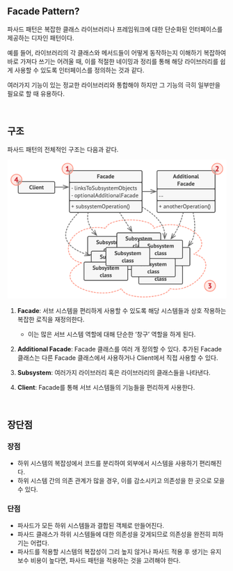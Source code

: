## Facade Pattern?

파사드 패턴은 복잡한 클래스 라이브러리나 프레임워크에 대한 단순화된 인터페이스를 제공하는 디자인 패턴이다.

예를 들어, 라이브러리의 각 클래스와 메서드들이 어떻게 동작하는지 이해하기 복잡하여 바로 가져다 쓰기는 어려울 때, 
이를 적절한 네이밍과 정리를 통해 해당 라이브러리를 쉽게 사용할 수 있도록 인터페이스를 정의하는 것과 같다.

여러가지 기능이 있는 정교한 라이브러리와 통합해야 하지만 그 기능의 극히 일부만을 필요로 할 때 유용하다.

<br>

## 구조

파사드 패턴의 전체적인 구조는 다음과 같다.

![facade.png](facade.png)

1. **Facade**: 서브 시스템을 편리하게 사용할 수 있도록 해당 시스템들과 상호 작용하는 복잡한 로직을 재정의한다.
    - 이는 많은 서브 시스템 역할에 대해 단순한 ‘창구’ 역할을 하게 된다.

2. **Additional Facade**: Facade 클래스를 여러 개 정의할 수 있다. 추가된 Facade 클래스는 다른 Facade 
클래스에서 사용하거나 Client에서 직접 사용할 수 있다.

3. **Subsystem**: 여러가지 라이브러리 혹은 라이브러리의 클래스들을 나타낸다.

4. **Client**: Facade를 통해 서브 시스템들의 기능들을 편리하게 사용한다.

<br>

## 장단점

### 장점

- 하위 시스템의 복잡성에서 코드를 분리하여 외부에서 시스템을 사용하기 편리해진다.
- 하위 시스템 간의 의존 관계가 많을 경우, 이를 감소시키고 의존성을 한 곳으로 모을 수 있다.

### 단점

- 파사드가 모든 하위 시스템들과 결합된 객체로 만들어진다.
- 파사드 클래스가 하위 시스템들에 대한 의존성을 갖게되므로 의존성을 완전히 피하기는 어렵다.
- 파사드를 적용할 시스템의 복잡성이 그리 높지 않거나 파사드 적용 후 생기는 유지보수 비용이 높다면, 파사드 패턴을 
적용하는 것을 고려해야 한다.